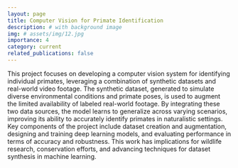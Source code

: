 ```yaml
---
layout: page
title: Computer Vision for Primate Identification
description: # with background image
img: # assets/img/12.jpg
importance: 4
category: current
related_publications: false
---
```


This project focuses on developing a computer vision system for identifying individual primates, leveraging a combination of synthetic datasets and real-world video footage. The synthetic dataset, generated to simulate diverse environmental conditions and primate poses, is used to augment the limited availability of labeled real-world footage. By integrating these two data sources, the model learns to generalize across varying scenarios, improving its ability to accurately identify primates in naturalistic settings. Key components of the project include dataset creation and augmentation, designing and training deep learning models, and evaluating performance in terms of accuracy and robustness. This work has implications for wildlife research, conservation efforts, and advancing techniques for dataset synthesis in machine learning. 